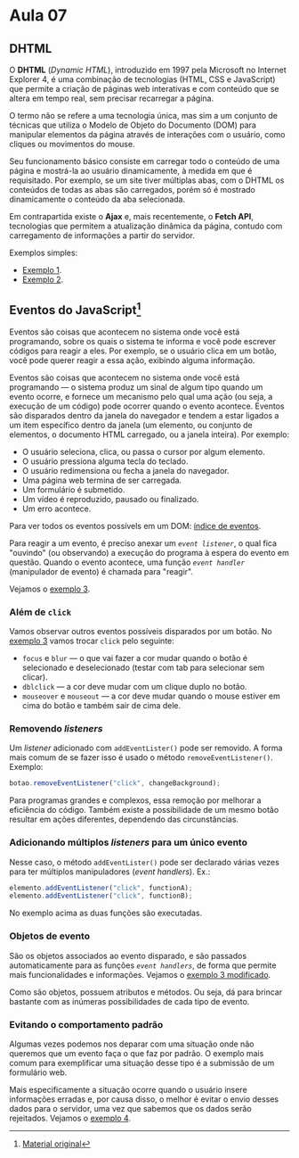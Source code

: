 # Aula 07

## DHTML

O **DHTML** (*Dynamic HTML*), introduzido em 1997 pela Microsoft no Internet Explorer 4, é uma combinação de tecnologias (HTML, CSS e JavaScript) que permite a criação de páginas web interativas e com conteúdo que se altera em tempo real, sem precisar recarregar a página. 

O termo não se refere a uma tecnologia única, mas sim a um conjunto de técnicas que utiliza o Modelo de Objeto do Documento (DOM) para manipular elementos da página através de interações com o usuário, como cliques ou movimentos do mouse.

Seu funcionamento básico consiste em carregar todo o conteúdo de uma página e mostrá-la ao usuário dinamicamente, à medida em que é requisitado. Por exemplo, se um site tiver múltiplas abas, com o DHTML os conteúdos de todas as abas são carregados, porém só é mostrado dinamicamente o conteúdo da aba selecionada.

Em contrapartida existe o **Ajax** e, mais recentemente, o **Fetch API**, tecnologias que permitem a atualização dinâmica da página, contudo com carregamento de informações a partir do servidor.

Exemplos simples:

- [Exemplo 1](exemplo1.html).
- [Exemplo 2](exemplo2.html).

## Eventos do JavaScript[^1]

[^1]: [Material original](https://developer.mozilla.org/en-US/docs/Learn_web_development/Core/Scripting/Events)

Eventos são coisas que acontecem no sistema onde você está programando, sobre os quais o sistema te informa e você pode escrever códigos para reagir a eles. Por exemplo, se o usuário clica em um botão, você pode querer reagir a essa ação, exibindo alguma informação.

Eventos são coisas que acontecem no sistema onde você está programando — o sistema produz um sinal de algum tipo quando um evento ocorre, e fornece um mecanismo pelo qual uma ação (ou seja, a execução de um código) pode ocorrer quando o evento acontece. Eventos são disparados dentro da janela do navegador e tendem a estar ligados a um item específico dentro da janela (um elemento, ou conjunto de elementos, o documento HTML carregado, ou a janela inteira). Por exemplo:

- O usuário seleciona, clica, ou passa o cursor por algum elemento.
- O usuário pressiona alguma tecla do teclado.
- O usuário redimensiona ou fecha a janela do navegador.
- Uma página web termina de ser carregada.
- Um formulário é submetido.
- Um vídeo é reproduzido, pausado ou finalizado.
- Um erro acontece.

Para ver todos os eventos possívels em um DOM: [índice de eventos](https://developer.mozilla.org/en-US/docs/Web/API/Document_Object_Model/Events#event_index).

Para reagir a um evento, é preciso anexar um *`event listener`*, o qual fica "ouvindo" (ou observando) a execução do programa à espera do evento em questão. Quando o evento acontece, uma função *`event handler`* (manipulador de evento) é chamada para "reagir".

Vejamos o [exemplo 3](exemplo3.html).

### Além de `click`

Vamos observar outros eventos possíveis disparados por um botão. No [exemplo 3](exemplo3.html) vamos trocar `click` pelo seguinte:

- `focus` e `blur` — o que vai fazer a cor mudar quando o botão é selecionado e deselecionado (testar com tab para selecionar sem clicar).
- `dblclick` — a cor deve mudar com um clique duplo no botão.
- `mouseover` e `mouseout` — a cor deve mudar quando o mouse estiver em cima do botão e também sair de cima dele.

### Removendo *listeners*

Um *listener* adicionado com `addEventLister()` pode ser removido. A forma mais comum de se fazer isso é usado o método `removeEventListener()`. Exemplo:

```js
botao.removeEventListener("click", changeBackground);
```

Para programas grandes e complexos, essa remoção por melhorar a eficiência do código. Também existe a possibilidade de um mesmo botão resultar em ações diferentes, dependendo das circunstâncias.

### Adicionando múltiplos *listeners* para um único evento

Nesse caso, o método `addEventLister()` pode ser declarado várias vezes para ter múltiplos manipuladores (*event handlers*). Ex.:


```js
elemento.addEventListener("click", functionA);
elemento.addEventListener("click", functionB);
```

No exemplo acima as duas funções são executadas.

### Objetos de evento

São os objetos associados ao evento disparado, e são passados automaticamente para as funções *`event handlers`*, de forma que permite mais funcionalidades e informações. Vejamos o [exemplo 3 modificado](exemplo3_1.html).

Como são objetos, possuem atributos e métodos. Ou seja, dá para brincar bastante com as inúmeras possibilidades de cada tipo de evento.

### Evitando o comportamento padrão

Algumas vezes podemos nos deparar com uma situação onde não queremos que um evento faça o que faz por padrão. O exemplo mais comum para exemplificar uma situação desse tipo é a submissão de um formulário web.

Mais especificamente a situação ocorre quando o usuário insere informações erradas e, por causa disso, o melhor é evitar o envio desses dados para o servidor, uma vez que sabemos que os dados serão rejeitados. Vejamos o [exemplo 4](exemplo4.html).